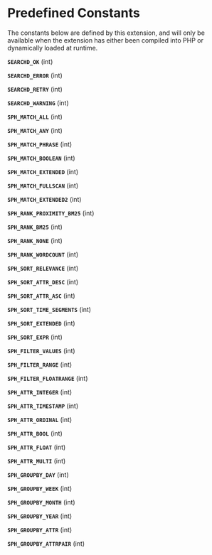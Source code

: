 Predefined Constants
====================

The constants below are defined by this extension, and will only be
available when the extension has either been compiled into PHP or
dynamically loaded at runtime.

**`SEARCHD_OK`** (<span class="type">int</span>)  
<span class="simpara"> </span>

**`SEARCHD_ERROR`** (<span class="type">int</span>)  
<span class="simpara"> </span>

**`SEARCHD_RETRY`** (<span class="type">int</span>)  
<span class="simpara"> </span>

**`SEARCHD_WARNING`** (<span class="type">int</span>)  
<span class="simpara"> </span>

**`SPH_MATCH_ALL`** (<span class="type">int</span>)  
<span class="simpara"> </span>

**`SPH_MATCH_ANY`** (<span class="type">int</span>)  
<span class="simpara"> </span>

**`SPH_MATCH_PHRASE`** (<span class="type">int</span>)  
<span class="simpara"> </span>

**`SPH_MATCH_BOOLEAN`** (<span class="type">int</span>)  
<span class="simpara"> </span>

**`SPH_MATCH_EXTENDED`** (<span class="type">int</span>)  
<span class="simpara"> </span>

**`SPH_MATCH_FULLSCAN`** (<span class="type">int</span>)  
<span class="simpara"> </span>

**`SPH_MATCH_EXTENDED2`** (<span class="type">int</span>)  
<span class="simpara"> </span>

**`SPH_RANK_PROXIMITY_BM25`** (<span class="type">int</span>)  
<span class="simpara"> </span>

**`SPH_RANK_BM25`** (<span class="type">int</span>)  
<span class="simpara"> </span>

**`SPH_RANK_NONE`** (<span class="type">int</span>)  
<span class="simpara"> </span>

**`SPH_RANK_WORDCOUNT`** (<span class="type">int</span>)  
<span class="simpara"> </span>

**`SPH_SORT_RELEVANCE`** (<span class="type">int</span>)  
<span class="simpara"> </span>

**`SPH_SORT_ATTR_DESC`** (<span class="type">int</span>)  
<span class="simpara"> </span>

**`SPH_SORT_ATTR_ASC`** (<span class="type">int</span>)  
<span class="simpara"> </span>

**`SPH_SORT_TIME_SEGMENTS`** (<span class="type">int</span>)  
<span class="simpara"> </span>

**`SPH_SORT_EXTENDED`** (<span class="type">int</span>)  
<span class="simpara"> </span>

**`SPH_SORT_EXPR`** (<span class="type">int</span>)  
<span class="simpara"> </span>

**`SPH_FILTER_VALUES`** (<span class="type">int</span>)  
<span class="simpara"> </span>

**`SPH_FILTER_RANGE`** (<span class="type">int</span>)  
<span class="simpara"> </span>

**`SPH_FILTER_FLOATRANGE`** (<span class="type">int</span>)  
<span class="simpara"> </span>

**`SPH_ATTR_INTEGER`** (<span class="type">int</span>)  
<span class="simpara"> </span>

**`SPH_ATTR_TIMESTAMP`** (<span class="type">int</span>)  
<span class="simpara"> </span>

**`SPH_ATTR_ORDINAL`** (<span class="type">int</span>)  
<span class="simpara"> </span>

**`SPH_ATTR_BOOL`** (<span class="type">int</span>)  
<span class="simpara"> </span>

**`SPH_ATTR_FLOAT`** (<span class="type">int</span>)  
<span class="simpara"> </span>

**`SPH_ATTR_MULTI`** (<span class="type">int</span>)  
<span class="simpara"> </span>

**`SPH_GROUPBY_DAY`** (<span class="type">int</span>)  
<span class="simpara"> </span>

**`SPH_GROUPBY_WEEK`** (<span class="type">int</span>)  
<span class="simpara"> </span>

**`SPH_GROUPBY_MONTH`** (<span class="type">int</span>)  
<span class="simpara"> </span>

**`SPH_GROUPBY_YEAR`** (<span class="type">int</span>)  
<span class="simpara"> </span>

**`SPH_GROUPBY_ATTR`** (<span class="type">int</span>)  
<span class="simpara"> </span>

**`SPH_GROUPBY_ATTRPAIR`** (<span class="type">int</span>)  
<span class="simpara"> </span>
